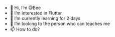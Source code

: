 - 👋 Hi, I’m @Bee
- 👀 I’m interested in Flutter
- 🌱 I’m currently learning for 2 days
- 💞️ I’m looking to the person who can teaches me
- 📫 How to do?

<!---
Beexiongpatong/Beexiongpatong is a ✨ special ✨ repository because its `README.md` (this file) appears on your GitHub profile.
You can click the Preview link to take a look at your changes.
--->
